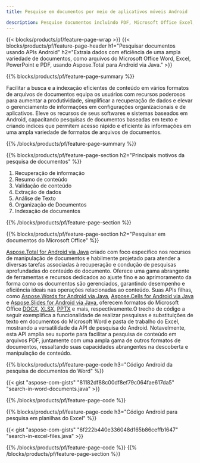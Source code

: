 ```yaml
---
title: Pesquise em documentos por meio de aplicativos móveis Android 

description: Pesquise documentos incluindo PDF, Microsoft Office Excel, Word, PowerPoint e muito mais através de seu aplicativo móvel baseado em Android.
---
```


{{< blocks/products/pf/feature-page-wrap >}}
{{< blocks/products/pf/feature-page-header h1="Pesquisar documentos usando APIs Android" h2="Extraia dados com eficiência de uma ampla variedade de documentos, como arquivos do Microsoft Office Word, Excel, PowerPoint e PDF, usando Aspose.Total para Android via Java." >}}

{{% blocks/products/pf/feature-page-summary %}}

Facilitar a busca e a indexação eficientes de conteúdo em vários formatos de arquivos de documentos equipa os usuários com recursos poderosos para aumentar a produtividade, simplificar a recuperação de dados e elevar o gerenciamento de informações em configurações organizacionais e de aplicativos. Eleve os recursos de seus softwares e sistemas baseados em Android, capacitando pesquisas de documentos baseadas em texto e criando índices que permitem acesso rápido e eficiente às informações em uma ampla variedade de formatos de arquivos de documentos.

{{% /blocks/products/pf/feature-page-summary  %}}

{{% blocks/products/pf/feature-page-section  h2="Principais motivos da pesquisa de documentos" %}}

1. Recuperação de informação
1. Resumo de conteúdo 
1. Validação de conteúdo 
1. Extração de dados 
1. Análise de Texto
1. Organização de Documentos
1. Indexação de documentos 



{{% /blocks/products/pf/feature-page-section %}}

{{% blocks/products/pf/feature-page-section  h2="Pesquisar em documentos do Microsoft Office" %}}

[Aspose.Total for Android via Java](https://products.aspose.com/total/android-java/) criado com foco específico nos recursos de manipulação de documentos e habilmente projetado para atender a diversas tarefas associadas à recuperação e condução de pesquisas aprofundadas do conteúdo do documento. Oferece uma gama abrangente de ferramentas e recursos dedicados ao ajuste fino e ao aprimoramento da forma como os documentos são gerenciados, garantindo desempenho e eficiência ideais nas operações relacionadas ao conteúdo. Suas APIs filhas, como [Aspose.Words for Android via Java](https://products.aspose.com/word/android-java/), [Aspose.Cells for Android via Java](https://products.aspose.com/cells/android-java/) e [Aspose.Slides for Android via Java](https://products.aspose.com/slides/android-java/), oferecem formatos do Microsoft Office [DOCX](https://products.aspose.com/total/android-java/search/docx/), [XLSX](https://products.aspose.com/total/android-java/search/xlsx/), [PPTX](https://products.aspose.com/total/android-java/search/pptx/) e mais, respectivamente.O trecho de código a seguir exemplifica a funcionalidade de realizar pesquisas e substituições de texto em documentos do Microsoft Word e pasta de trabalho do Excel, mostrando a versatilidade da API de pesquisa do Android. Notavelmente, esta API amplia seu suporte para facilitar a pesquisa de conteúdo em arquivos PDF, juntamente com uma ampla gama de outros formatos de documentos, ressaltando suas capacidades abrangentes na descoberta e manipulação de conteúdo.

{{% blocks/products/pf/feature-page-code h3="Código Android da pesquisa de documentos do Word" %}}

{{< gist "aspose-com-gists" "81182df88c00df8ef79c064fae617da5" "search-in-word-documents.java" >}}

{{% /blocks/products/pf/feature-page-code  %}}

{{% blocks/products/pf/feature-page-code h3="Código Android para pesquisa em planilhas do Excel" %}}

{{< gist "aspose-com-gists" "6f222b440e336048d165b86ceffb1647" "search-in-excel-files.java" >}}

{{% /blocks/products/pf/feature-page-code  %}}
{{% /blocks/products/pf/feature-page-section %}}